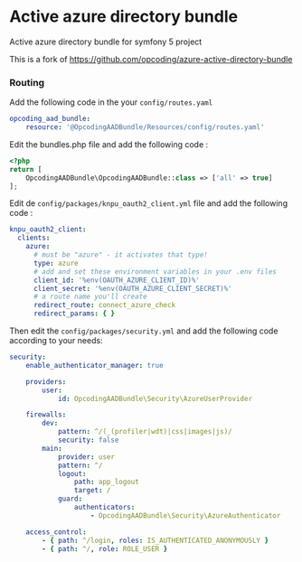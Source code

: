 # Active azure directory bundle
Active azure directory bundle for symfony 5 project

This is a fork of https://github.com/opcoding/azure-active-directory-bundle

### Routing

Add the following code in the your `config/routes.yaml`

```yaml
opcoding_aad_bundle:
    resource: '@OpcodingAADBundle/Resources/config/routes.yaml'
```

Edit the bundles.php file and add the following code : 
```php
<?php
return [
    OpcodingAADBundle\OpcodingAADBundle::class => ['all' => true]
];
```

Edit de `config/packages/knpu_oauth2_client.yml` file and add the following code : 
```yaml
knpu_oauth2_client:
  clients:
    azure:
      # must be "azure" - it activates that type!
      type: azure
      # add and set these environment variables in your .env files
      client_id: '%env(OAUTH_AZURE_CLIENT_ID)%'
      client_secret: '%env(OAUTH_AZURE_CLIENT_SECRET)%'
      # a route name you'll create
      redirect_route: connect_azure_check
      redirect_params: { }
```


Then edit the `config/packages/security.yml` and add the following code according to your needs: 

```yaml
security:
    enable_authenticator_manager: true

    providers:
        user:
            id: OpcodingAADBundle\Security\AzureUserProvider

    firewalls:
        dev:
            pattern: ^/(_(profiler|wdt)|css|images|js)/
            security: false
        main:
            provider: user
            pattern: ^/
            logout:
                path: app_logout
                target: /
            guard:
                authenticators:
                    - OpcodingAADBundle\Security\AzureAuthenticator

    access_control:
        - { path: ^/login, roles: IS_AUTHENTICATED_ANONYMOUSLY }
        - { path: ^/, role: ROLE_USER }
```
